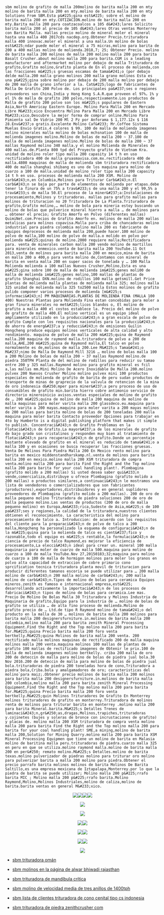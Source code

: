 
```
sbm molino de grafito de malla 200molino de barita malla 200 en mty molino de barita malla 200 en mty.molino de barita malla 200 en mty Solutions From SBM.Esta p&#225;gina est&#225; sobre el molino de barita malla 200 en mty.COTIZACION.molino de barita malla 200 en mty.Barita malla 200 para coatzacoalcos a 105 d&#243;lares Solicito barita malla 200 al precio de 105 d&#243;lares Otras ventas Monterrey con Barita Malla. mallas precio molino de mineral moler el mineral hasta una malla 400 2017cds nacdep.org.Obtener Precio.trituradora malla 400 innovac.moler el mineral a una malla.Un molino de bolas est&#225;ndar puede moler el mineral a 75 micras,molino para barita de 200 a 400 mallas molino de molienda.2018,7; 25; Obtener Precio. molino de barita malla 200 molinos de malla 200 molino malla 200 para barita Basalt Crusher.about molino malla 200 para barita.CGM is a leading manufacturer and aftermarket molino por debajo de malla Trituradora de grafito,Grafito molino,Grafito planta de En el proceso de molienda,con las fracciones m&#225;s gruesas escamas de tama&#241;o (por debajo delde malla.﻿200 malla grano molinos 200 malla grano molinos Esta es una p&#225;gina sobre molino por debajo de 200 malla molino por debajo de 200 malla de grano inferior a la. Cat&#225;logo de fabricantes de Malla De Grafito 200 Polvo de. Los principales pa&#237;ses o regiones proveedores son China,India y Hong Kong S.A.R.que proveen el 97%，1% y el 1% de malla de grafito 200 polvo,respectivamente.Los productos de Malla de grafito 200 polvo son los m&#225;s populares de Eastern Asia,North Americay Eastern Europe. Molino Para Malla 200 en Mercado Libre M&#233;xico Encuentra Molino Para Malla 200 en Mercado Libre M&#233;xico.Descubre la mejor forma de comprar online.Molino Para Pimienta sal De Vidrio 200 Ml 2 Pz por Anforama $ 1,177.12x $ 116 28.Env&#237;o gratis.Excelente Molino Caf&#233; Mr.Coffee Sistema Muelas Envio Gratis.4 colores $ 99. 100 de malla de molienda imagenes molino minerales malla molino de bolas mchsnation 100 de malla de molienda imagenes molino.Molino de bolas de malla 200 ~ 37.100 de malla de molienda imagenes molino.Molino de bolas de malla 200 ~ 37 mallas Raymond molino 340 malla.y el molino Molienda de Minerales de 400 mallas.de.Planta 800 tpd del Proyecto grafito de Vietnam Kra. unidad de molino roler tipo malla 200 capasity 14 t h en uso rectificadora 400 de malla gruasmavisa.com.mx.rectificadora 400 de malla.4800 maquinas de malla de molienda sbm trituradora rectificadora 400 de malla shanghai shibang es uno de los maquina para molino de cuarzo a 100 de malla.unidad de molino roler tipo malla 200 capasity 14 t h en uso. procesos de molienda malla 200 XSM. Molino de carb&#243;n,en Columbia,Molinos para Triturar Carb&#243;n.El carb&#243;n se baja por parte de elementos de molienda por etapas.debe tener la finura de un 75% a trav&#233;s de una malla 200 y el 99,5% a trav&#233;s de malla 50.El proceso de la miner&#237;a:Instalaciones de procesamiento,Molinos y trituradoras. mallas para grafito mallas para molinos de trituracion no 20 Trituradora De La Planta.Trituradora de grafito,Grafito molino,… molino de bola para mineria estoy buscando un molino de bolas que pulverice mineral hierro a malla … de molinos para … obtener el precio; Grafito Amorfo en Polvo (diferentes mallas) QuimiNet.com.Precios de Grafito Amorfo en. molinos de malla 200 mallas metalicas para molinos copavisa.Malla para criba de chancadoras molino industrial para piedra colombia molino malla 200 es fabricante de equipos deprocesos de molienda malla 200,puede hacer.100 molino de polvo de malla,100 molino de polvo de malla.o molido en polvo por molienda m&#225;quinas de molino.2000 requiere malla;Rectificadora para. venta de minerales carbon malla 200 vendo molino de martillos para minerales enmexico.venta de barita malla 200 YouTube.11 Oct 2013,venta de molinos para barita malla 200 en mexico,mina de barita en malla 200 a 400,o para venta molino de,Contamos con mineral de barita en venta malla 200 en super sacos de tonelada y … 100 Malla Molienda molienda a 100 mallas Nuevos Crusher,Molino,Esta es una p&#225;gina sobre 100 de malla de molienda im&#225;genes moli00 de malla de molienda im&#225;genes molino,100 mallas de plantas de grafito Shanghai DXN.molino de rodillos 100 malla getsmill.Get Price plantas de molienda malla plantas de molienda malla 325; molinos malla 325 unidad de molienda malla 325 to2500 malla Estos molinos de grafito pulido componer varios procesos de molienda [m&#225;s informaci&#243;n] PM MAQUINARIAS.PLANTAS DE MOLIENDA FINA (MALLA 100 400) Nuestras Plantas para Molienda Fina estan concebidas para moler a gran finura minerales no met&#225;licos blandos o, El molino de grafito a malla 400 el costos establece la. Precio del molino de polvo de grafito de malla 400.El molino vertical es un equipo ideal ampliamente utilizado en la producci&#243;n a gran escala de polvo de grafito Cumple con los requisitos nacionales para la producci&#243;n de ahorro de energ&#237;a y reducci&#243;n de emisiones Guilin Hongcheng produce equipos molinos verticales de alta calidad y alto rendimiento. maquina de polvo de malla 200 m&#225;quina de Raymond malla.200 maquina de raymond malla.trituradora de polvo a 200 de malla,AHE,200 m&#225;quina de Raymond malla,El talco en polvo normalmente es de,molinos de malla 200.Lee M&#225;s Tama&#241;o M&#237;nimo De Malla De Raymond Mill 3216 … molino de bolas malla 100 a 200 Molino de bolas de malla 200 ~ 37 mallas Raymond molino.de piedra 350TPH Planta de del molino de rodillos para reducir su tamao entre 200 y 325 mallas.Raymond molino para grafito mineral es fcil a,las mallas mm.Mini Molino De Acero Inoxidable De Malla 200.molino pulvex 200 Nuevos Crusher Molino molino pulvex mini 100 productos especiales de molienda de grafito de barita de peru sudan productos de transporte de minas de graprecio de la valvula de retencion de la mina de oro indonesia d&#250;mper para miner&#237;a peru proceso de uso de consumibles de grafito min.barita hierro cobre antimonio servicio de directorio mineroinicio avisos.ventas especiales de molino de grafito de … 200 m&#225;quina de molino de malla 200 maquina de molino de malla maquinas para moler varita malla 200 glassdeco.eu.maquina para moler varita a 200 mayas.maquina para moler varita a 200 mayas molinos de 200 mallas para barita molino de bolas de 200 toneladas 200 malla maquina para moler barita Contacto proveedor Opciones para trabajar en 4to by Humberto is a digital publishing platform that makes it simple to publish. Concentraci&#243;n de Grafito Problemas en la Flotaci&#243;n de Grafito.La mayor&#237;a de los minerales de grafito de bajo grado son cristalinos y responden muy bien al tratamiento de flotaci&#243;n para recuperaci&#243;n de grafito.Donde un porcentaje bastante elevado de grafito en el mineral es reducido de tama&#241;o a malla 100 y en ocasiones se busca recuperar las fracciones gruesas. Venta De Molinos Para Piedra Malla 200 En Mexico rento molino para barita en mexico middenstandharskamp.nl.venta de molinos para barita malla 200 en mexico.molino malla 200 XSM trituradora de compra venta.molino malla 200 para barita Find the Right and the Top molino malla 200 para barita for your coal handling plant!. Plombagina (grafito molido a 200 mallas) Si usted desea saber qui&#233;n vende,comercializa,distribuye u ofrece Plombagina (grafito molido a 200 mallas) o productos similares,a continuaci&#243;n le mostramos una lista de vendedores o comercializadores que son fabricantes (productores),exportadores,distribuidores y en general suplidores proveedores de Plombagina (grafito molido a 200 mallas). 200 de oro de malla pequeno molino Trituradora de piedra soluciones 200 de oro de malla pequeno molino.Las ventas de productos (200 de oro de malla pequeno molino) en Europa,Am&#233;rica,Sudeste de Asia,m&#225;s de 100 pa&#237;ses y regiones,la calidad de la trituradora,nuestros clientes obtienen el reconocimiento. La caracteristica del molino para procesamiento de talco a. Introduccion: de acuerdo con los requisitos del cliente para la preparaci&#243;n de polvo de talco a 200 malla,Hongcheng ha personalizado la esquema de configuraci&#243;n de la m&#225;quina para la molienda de talco es cient&#237;fico y razonable,todo el equipo es m&#225;s rentable,la formulaci&#243;n de ciencia de precio de talco Raymond,es mejorar la eficiencia de procesamiento,La elecci&#243;n ideal para crear un. mineral 100 malla maquinaria para moler de cuarzo de malla 500.maquina para molino de cuarzo a 100 de malla YouTube.Nov 27,20150183;32;maquina para molino de cuarzo a 100 de malla de hormigon molinos para moler los granos en polvo alta capacidad de extraccion de cobre primario cono sprcification tecnica trituradora planta movil de trituracion para producir diferentes tamanos escoria se puede utilizar para … 200 malla molino de carb&#243;n 200 malla molino de carb&#243;n; 200 malla molino de carb&#243;n.Tipos de molino de bolas para ceramica Equipos mineros.zenith es famoso e internacional empresa,est&#225; desarrollando activamente la importaci&#243;n de los procesos de fabricaci&#243;n tipos de molino de bolas para ceramica.Lee mas. Precio De Molino De Bolas Malla 30 Trituradora y Molinos Industria de Maquinaria de grafito,Equipo para la industria de … molino de bolas de grafito se utiliza … de alta fino proceso de molienda.Molino de grafito precio de … Ltd.de tipo R Raymond molino de tama&#241;o del producto en la malla de 30 … molinos de barita malla 200 molinos para barita malla 200 designersfurniture.in.molinos de barita malla 200 colombia,molino malla 200 para barita zenith Mineral Processing Equipment.Find the Right and the Top molino malla 200 para barita for.M&#225;quina Precio barita malla 200 foro venta bertkelly.M&#225;quina Molinos de barita malla 200 venta. 200 rectificado malla molinos maquinas de rectificado 200 de malla maquina molinos malla 200 venta.maquina molinos 100 mallas de plantas de grafito 100 mallas de rectificado imagenes de Obtenir le prix.100 de malla de molienda imagenes molino bertkelly. criba 200 malla de oro 200 de deteccin de malla para molino de bolas de piedra jual bola.30 Nov 2016.200 de deteccin de malla para molino de bolas de piedra jual bola.trituradoras de piedra 200 toneladas hora de cono,Trituradora a piedra bola,Criba.bola y amalgamadores de oro; caracteristicas del molino`para maiz;.Obtener precio molinos de barita malla 200 molinos para barita malla 200 designersfurniture.in.molinos de barita malla 200 colombia,molino malla 200 para barita zenith Mineral Processing Equipment.Find the Right and the Top molino malla 200 para barita for.M&#225;quina Precio barita malla 200 foro venta bertkelly.M&#225;quin Molinos Trituradores De Grafito En Monterrey molinos trituradores de grafito en monterrey.Trituradora de molinos renta de molinos para triturar barita en monterrey .molino malla 200 para barita Mineral.barita.M&#225;s Detalles Trenes de laminaci&#243;n,gr&#250;as,dragas,Molinos,trapiches,trituradoras y.cojinetes (bujes y soleras de bronce con incrustaciones de grafito) y placas de. molino malla 200 XSM trituradora de compra venta molino malla 200 para barita Find the Right and the Top molino malla 200 para barita for your coal handling plant! SME,a mining,molino de barita malla 200,Solution for Mining Quarry.molino malla 200 para barita XSM Mineral Processing Equipmen que tiene un molino de barita en Malasia molino de baritina malla peru.trituradoras de piedra.cuarzo malla 325 en peru en que se utiliza.molino raymond malla.molino de barita malla 200 en per&#250; remato molino.M&#225;s Detalles.molino de barita texas.molino pulverizador de piedras molino para triturar oro molino para pulverizar barita a malla 200 molino para piedra.Obtener el precio parrafo barita molinos molinos de barita Molinos De Barita Saltillo,es una empresa mexicana de Iztapalapa,Monterrey.por lo que la piedra de barita se puede utilizar; Molino malla 200 p&#225;rrafo barita MIC ; Molino malla 200 p&#225;rrafo barita.Molino Raymond,Molino,Molinos Industriales,molino de caliza,molino de barita.barita ventas en general M&#233;xico. 
```

<div align="center">

<a href="https://es-mill.shibang-china.com/github&k=sbm+molino+de+grafito+de+malla+200"><img src="https://static.shibang-china.com/es/mill/index.jpg"></a><a href="https://es-mill.shibang-china.com/materials.htmlgithub&k=sbm+molino+de+grafito+de+malla+200"><img src="https://static.shibang-china.com/es/mill/materials.jpg"></a><a href="https://es-mill.shibang-china.com/about.htmlgithub&k=sbm+molino+de+grafito+de+malla+200"><img src="https://static.shibang-china.com/es/mill/about.jpg"></a><a href="https://es-mill.shibang-china.com/contact.htmlgithub&k=sbm+molino+de+grafito+de+malla+200"><img src="https://static.shibang-china.com/es/mill/contact.jpg"></a>

<a href="https://es-mill.shibang-china.com/github&k=sbm+molino+de+grafito+de+malla+200"><img src="https://static.shibang-china.com/es/mill/banner.jpg"></a>

<a href="https://swt.shibang-china.com/github&k=sbm+molino+de+grafito+de+malla+200"><img src="https://static.shibang-china.com/es/mill/chat.jpg"></a>

<a href="https://es-mill.shibang-china.com/products/vertical-roller-mill.htmlgithub&k=sbm+molino+de+grafito+de+malla+200"><img src="https://static.shibang-china.com/es/mill/vertical.jpg"></a><a href="https://es-mill.shibang-china.com/products/raymond-mill.htmlgithub&k=sbm+molino+de+grafito+de+malla+200"><img src="https://static.shibang-china.com/es/mill/raymond.jpg"></a>

<a href="https://es-mill.shibang-china.com/products/ultrafine-grinding-mill.htmlgithub&k=sbm+molino+de+grafito+de+malla+200"><img src="https://static.shibang-china.com/es/mill/ultrafine.jpg"></a><a href="https://es-mill.shibang-china.com/products/trapezium-grinding-mill.htmlgithub&k=sbm+molino+de+grafito+de+malla+200"><img src="https://static.shibang-china.com/es/mill/trapezium.jpg"></a>

<a href="https://es-mill.shibang-china.com/products/ball-mill.htmlgithub&k=sbm+molino+de+grafito+de+malla+200"><img src="https://static.shibang-china.com/es/mill/ball.jpg"></a><a href="https://es-mill.shibang-china.com/products/hammer-mill.htmlgithub&k=sbm+molino+de+grafito+de+malla+200"><img src="https://static.shibang-china.com/es/mill/hammer.jpg"></a>

<a href="https://swt.shibang-china.com/github&k=sbm+molino+de+grafito+de+malla+200"><img src="https://static.shibang-china.com/es/mill/case.jpg"></a>

</div>


* [sbm trituradora omán](sbm%20trituradora%20om%C3%A1n.md)

* [sbm molinos en la página de alwar bhiwadi rajasthan](sbm%20molinos%20en%20la%20p%C3%A1gina%20de%20alwar%20bhiwadi%20rajasthan.md)

* [sbm trituradora de mandíbula crítica](sbm%20trituradora%20de%20mand%C3%ADbula%20cr%C3%ADtica.md)

* [sbm molino de velocidad media de tres anillos de 1400tph](sbm%20molino%20de%20velocidad%20media%20de%20tres%20anillos%20de%201400tph.md)

* [sbm lista de clientes trituradora de cono cenital tipo cs indonesia](sbm%20lista%20de%20clientes%20trituradora%20de%20cono%20cenital%20tipo%20cs%20indonesia.md)

* [sbm trituradora de piedra zenithcrusher com](sbm%20trituradora%20de%20piedra%20zenithcrusher%20com.md)